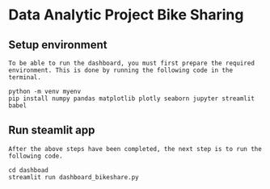 # Data Analytic Project Bike Sharing

## Setup environment
```
To be able to run the dashboard, you must first prepare the required environment. This is done by running the following code in the terminal. 

python -m venv myenv
pip install numpy pandas matplotlib plotly seaborn jupyter streamlit babel
```

## Run steamlit app
```
After the above steps have been completed, the next step is to run the following code.

cd dashboad
streamlit run dashboard_bikeshare.py
```
